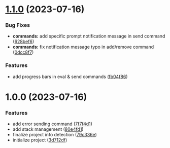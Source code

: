 # [1.1.0](https://github.com/ivangabriele/openai-forge-vsce/compare/v1.0.0...v1.1.0) (2023-07-16)


### Bug Fixes

* **commands:** add specific prompt notification message in send command ([628bef6](https://github.com/ivangabriele/openai-forge-vsce/commit/628bef650b1075954400e26f9ebec40421657ab5))
* **commands:** fix notification message typo in add/remove command ([0dcc8f7](https://github.com/ivangabriele/openai-forge-vsce/commit/0dcc8f756a7d315773a1fd6737bf0d0103a859f3))


### Features

* add progress bars in eval & send commands ([fb04f86](https://github.com/ivangabriele/openai-forge-vsce/commit/fb04f86a5da370b99ddbee513db2560b458672fb))


# 1.0.0 (2023-07-16)


### Features

* add error sending command ([7f7f4d1](https://github.com/ivangabriele/openai-forge-vsce/commit/7f7f4d19f7b38f7f4ccbe01a6c9b98a8fa7cdcfb))
* add stack management ([80e4fd1](https://github.com/ivangabriele/openai-forge-vsce/commit/80e4fd169ff584cf6d09dc09074895e7afc52e26))
* finalize project info detection ([79c336e](https://github.com/ivangabriele/openai-forge-vsce/commit/79c336e493154b2c06e9c451a62afc4b1b000386))
* initialize project ([3d712df](https://github.com/ivangabriele/openai-forge-vsce/commit/3d712df1c74ec79d8c4337f5c2792c5a4f047446))
